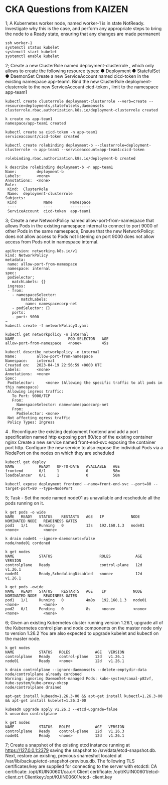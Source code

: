 # CKA Questions from KAIZEN

1; A Kubernetes worker node, named  worker-1  is in  state NotReady. Investigate why this is the case, and perform any appropriate steps to bring the node to a Ready state, ensuring that any changes are made permanent

```
ssh worker-1
systemctl status kubelet
systemctl start kubelet 
systemctl enable kubelet
```

2; Create a new ClusterRole named  deployment-clusterrole  ,  which only allows to
 create the following resource types:
 ●  Deployment
 ●  StatefulSet
 ●  DaemonSet
 Create a new ServiceAccount named  cicd-token  in the  existing namespace app-team1. Bind the new ClusterRole deployment-clusterrole  to the new ServiceAccount  cicd-token  , limit to the namespace  app-team1

 ```
 kubectl create clusterrole deployment-clusterrole --verb=create --resource=deployments,statefulsets,daemonsets
 clusterrole.rbac.authorization.k8s.io/deployment-clusterrole created

 k create ns app-team1
namespace/app-team1 created

kubectl create sa cicd-token -n app-team1 
serviceaccount/cicd-token created

kubectl create rolebinding deployment-b --clusterrole=deployment-clusterrole -n app-team1 --serviceaccount=app-team1:cicd-token

rolebinding.rbac.authorization.k8s.io/deployment-b created

k describe rolebinding deployment-b -n app-team1
Name:         deployment-b
Labels:       <none>
Annotations:  <none>
Role:
  Kind:  ClusterRole
  Name:  deployment-clusterrole
Subjects:
  Kind            Name        Namespace
  ----            ----        ---------
  ServiceAccount  cicd-token  app-team1
```

3;   Create a new NetworkPolicy named  allow-port-from-namespace  that allows
 Pods in the existing namespace  internal  to connect to port 9000 of other Pods in the
 same namespace, Ensure that the new NetworkPolicy:
 does not allow access to Pods not listening on port 9000
 does not allow access from Pods not in namespace  internal.

 ```
 apiVersion: networking.k8s.io/v1
kind: NetworkPolicy
metadata:
  name: allow-port-from-namespace
  namespace: internal
spec:
  podSelector:
    matchLabels: {}
  ingress:
  - from:
    - namespaceSelector:
        matchLabels:
          name: namespacecorp-net
    - podSelector: {}
    ports:
    - port: 9000
~                    
kubectl create -f networkPolicy3.yaml

kubectl get networkpolicy -n internal
NAME                        POD-SELECTOR   AGE
allow-port-from-namespace   <none>         45s

kubectl describe networkpolicy -n internal
Name:         allow-port-from-namespace
Namespace:    internal
Created on:   2023-04-19 22:56:59 +0000 UTC
Labels:       <none>
Annotations:  <none>
Spec:
  PodSelector:     <none> (Allowing the specific traffic to all pods in this namespace)
  Allowing ingress traffic:
    To Port: 9000/TCP
    From:
      NamespaceSelector: name=namespacecorp-net
    From:
      PodSelector: <none>
  Not affecting egress traffic
  Policy Types: Ingress
  ```

 4 . Reconfigure the existing deployment  frontend  and add a port specification named
 http exposing port 80/tcp of the existing container nginx
 Create a new service named  front-end-svc  exposing  the container port http.
 Configure the new service to also expose the individual Pods via a NodePort on the
 nodes on which they are scheduled

```
kubectl get deploy
NAME           READY   UP-TO-DATE   AVAILABLE   AGE
frontend       0/1     1            0           58m
loadbalancer   0/1     1            0           58m

kubectl expose deployment frontend --name=front-end-svc --port=80 --target-port=80 --type=NodePort
```

5; Task -
Set the node named node01 as unavailable and reschedule all the pods running on it.

```
k get pods -o wide 
NAME   READY   STATUS    RESTARTS   AGE   IP            NODE     NOMINATED NODE   READINESS GATES
pod1   1/1     Running   0          13s   192.168.1.3   node01   <none>           <none>

k drain node01 --ignore-daemonsets=false
node/node01 cordoned

k get nodes
NAME           STATUS                     ROLES           AGE   VERSION
controlplane   Ready                      control-plane   12d   v1.26.1
node01         Ready,SchedulingDisabled   <none>          12d   v1.26.1

k get pods -owide
NAME   READY   STATUS    RESTARTS   AGE    IP            NODE     NOMINATED NODE   READINESS GATES
pod1   1/1     Running   0          4m8s   192.168.1.3   node01   <none>           <none>
pod2   0/1     Pending   0          8s     <none>        <none>   <none>           <none>
```

6; Given an existing Kubernetes cluster running version 1.26.1, upgrade all of the Kubernetes control plan and node components on the master node only to version 1.26.2 You are also expected to upgrade kubelet and kubectl on the master node.

```
k get nodes
NAME           STATUS   ROLES           AGE   VERSION
controlplane   Ready    control-plane   12d   v1.26.1
node01         Ready    <none>          12d   v1.26.1

k drain controlplane --ignore-daemonsets --delete-emptydir-data
node/controlplane already cordoned
Warning: ignoring DaemonSet-managed Pods: kube-system/canal-p82vf, kube-system/kube-proxy-xkcsp
node/controlplane drained

apt-get install kubeadm=1.26.3-00 && apt-get install kubectl=1.26.3-00 && apt-get install kubelet=1.26.3-00

kubeadm upgrade apply v1.26.3 --etcd-upgrade=false
k uncordon controlplane

k get nodes
NAME           STATUS   ROLES           AGE   VERSION
controlplane   Ready    control-plane   12d   v1.26.3
node01         Ready    <none>          12d   v1.26.1
```

7; Create a snapshot of the existing etcd instance running at <https://127.0.0.1:2379> saving the snapshot to /srv/data/etcd-snapshot.db. Next, restore an existing, previous snameshot located at /var/lib/backup/etcd-snapshot-previous.db. The following TLS certificates/key are supplied for connecting to the server with etcdctl: CA certificate: /opt/KUIN00601/ca.crt Client certificate: /opt/KUIN00601/etcd-client.crt Clientkey:/opt/KUIN00601/etcd- client.key
